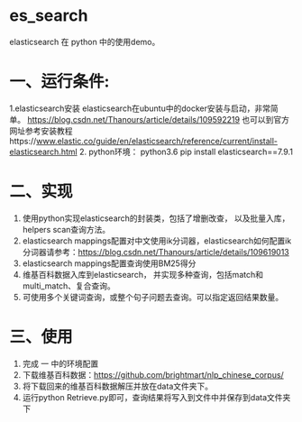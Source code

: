 # es_search
elasticsearch 在 python 中的使用demo。
# 一、运行条件:
1.elasticsearch安装
elasticsearch在ubuntu中的docker安装与启动，非常简单。
https://blog.csdn.net/Thanours/article/details/109592219
也可以到官方网址参考安装教程https://www.elastic.co/guide/en/elasticsearch/reference/current/install-elasticsearch.html
2. python环境：
python3.6
pip install elasticsearch==7.9.1

# 二、实现
1. 使用python实现elasticsearch的封装类，包括了增删改查， 以及批量入库， helpers scan查询方法。
2. elasticsearch mappings配置对中文使用ik分词器，elasticsearch如何配置ik分词器请参考：https://blog.csdn.net/Thanours/article/details/109619013
3. elasticsearch mappings配置查询使用BM25得分
4. 维基百科数据入库到elasticsearch， 并实现多种查询，包括match和multi_match、复合查询。
5. 可使用多个关键词查询，或整个句子问题去查询。可以指定返回结果数量。

# 三、使用
1. 完成 一 中的环境配置
2. 下载维基百科数据：https://github.com/brightmart/nlp_chinese_corpus/
3. 将下载回来的维基百科数据解压并放在data文件夹下。
4. 运行python Retrieve.py即可，查询结果将写入到文件中并保存到data文件夹下




